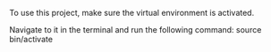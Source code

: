 To use this project, make sure the virtual environment is activated.

Navigate to it in the terminal and run the following command: source bin/activate
